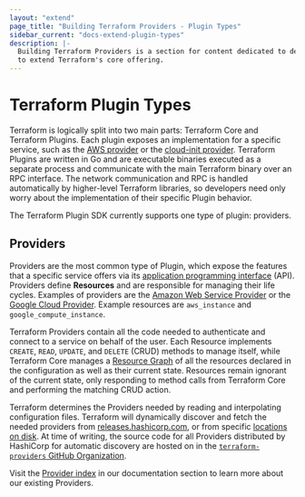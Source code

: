 ```yaml
---
layout: "extend"
page_title: "Building Terraform Providers - Plugin Types"
sidebar_current: "docs-extend-plugin-types"
description: |-
  Building Terraform Providers is a section for content dedicated to developing Plugins
  to extend Terraform's core offering.
---
```


# Terraform Plugin Types	

Terraform is logically split into two main parts: Terraform Core and Terraform
Plugins. Each plugin exposes an implementation for a specific service, such as
the [AWS provider](https://registry.terraform.io/providers/hashicorp/aws/latest) 
or the [cloud-init provider](https://registry.terraform.io/providers/hashicorp/cloudinit/latest/docs).
Terraform Plugins are written in Go and are executable binaries executed as a separate 
process and communicate with the main Terraform binary over an RPC interface.
The network communication and RPC is handled automatically by higher-level Terraform
libraries, so developers need only worry about the implementation of their specific
Plugin behavior. 

The Terraform Plugin SDK currently supports one type of plugin: providers.

## Providers

Providers are the most common type of Plugin, which expose the features that a
specific service offers via its [application programming
interface](https://en.wikipedia.org/wiki/Application_programming_interface)
(API). Providers define **Resources** and are responsible for managing their
life cycles. Examples of providers are the [Amazon Web Service
Provider](https://registry.terraform.io/providers/hashicorp/aws/latest) or the [Google Cloud
Provider](https://registry.terraform.io/providers/hashicorp/google/latest). Example resources are
`aws_instance` and `google_compute_instance`. 

Terraform Providers contain all the code needed to authenticate and connect to a
service on behalf of the user. Each Resource implements `CREATE`, `READ`,
`UPDATE`, and `DELETE` (CRUD) methods to manage itself, while Terraform Core
manages a [Resource Graph](/docs/internals/graph.html) of all the resources
declared in the configuration as well as their current state. Resources remain
ignorant of the current state, only responding to method calls from Terraform
Core and performing the matching CRUD action. 

Terraform determines the Providers needed by reading and interpolating
configuration files. Terraform will dynamically discover and fetch the needed
providers from [releases.hashicorp.com](https://releases.hashicorp.com), or from
specific [locations on disk](/docs/extend/how-terraform-works.html#discovery).
At time of writing, the source code for all Providers distributed by HashiCorp
for automatic discovery are hosted on in the
[`terraform-providers` GitHub
Organization](https://github.com/terraform-providers). 

Visit the [Provider index](/docs/providers/index.html) in our documentation
section to learn more about our existing Providers.
